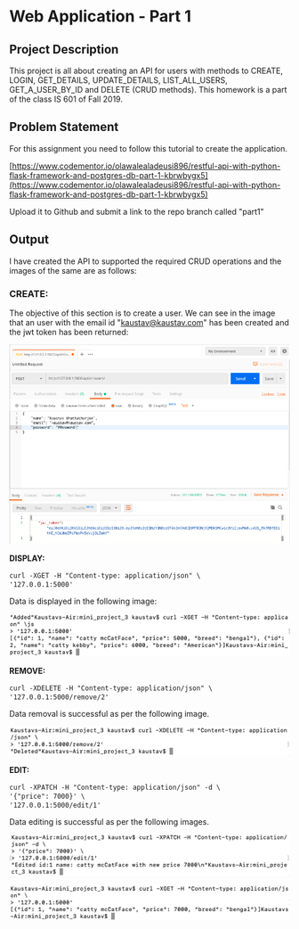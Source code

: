 # Web Application - Part 1

## Project Description

This project is all about creating an API for users with methods to CREATE, LOGIN, GET_DETAILS, UPDATE_DETAILS, LIST_ALL_USERS, GET_A_USER_BY_ID and DELETE (CRUD methods). This homework is a part of the class IS 601 of Fall 2019.

## Problem Statement
For this assignment you need to follow this tutorial to create the application.

[https://www.codementor.io/olawalealadeusi896/restful-api-with-python-flask-framework-and-postgres-db-part-1-kbrwbygx5](https://www.codementor.io/olawalealadeusi896/restful-api-with-python-flask-framework-and-postgres-db-part-1-kbrwbygx5) 

Upload it to Github and submit a link to the repo branch called "part1"

## Output
I have created the API to supported the required CRUD operations and the images of the same are as follows:

### CREATE:

The objective of this section is to create a user. We can see in the image that an user with the email id "kaustav@kaustav.com" has been created and the jwt token has been returned:


![Post Successful](/blog_api/images/Kaustav_Set/1.Create_User_Successful.png)

**DISPLAY:**

```
curl -XGET -H "Content-type: application/json" \
'127.0.0.1:5000'
```

Data is displayed in the following image:


![Get Successful](/images/get_successful.png)


**REMOVE:**

```
curl -XDELETE -H "Content-type: application/json" \
'127.0.0.1:5000/remove/2'
```

Data removal is successful as per the following image.


![Remove Successful](/images/delete_successful.png)

**EDIT:**

```
curl -XPATCH -H "Content-type: application/json" -d \
'{"price": 7000}' \
'127.0.0.1:5000/edit/1'
```

Data editing is successful as per the following images.


![Edit Successful](/images/edit_successful.png)

![Edit Successful 2](/images/edit_successful2.png)
